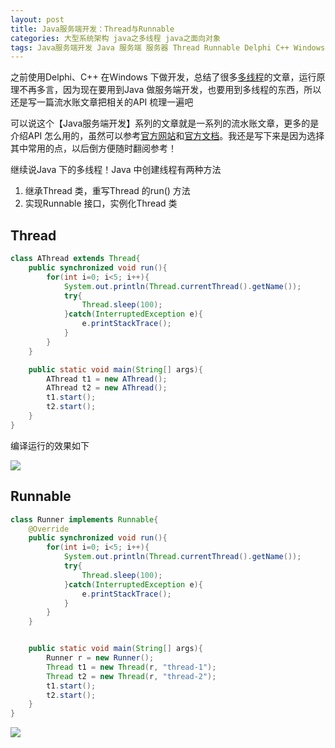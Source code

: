 ```yaml
---
layout: post
title: Java服务端开发：Thread与Runnable
categories: 大型系统架构 java之多线程 java之面向对象
tags: Java服务端开发 Java 服务端 服务器 Thread Runnable Delphi C++ Windows JVM 类 接口 
---
```


之前使用Delphi、C++ 在Windows 下做开发，总结了很多[多线程](http://www.xumenger.com/tags/#%E5%A4%9A%E7%BA%BF%E7%A8%8B)的文章，运行原理不再多言，因为现在要用到Java 做服务端开发，也要用到多线程的东西，所以还是写一篇流水账文章把相关的API 梳理一遍吧

可以说这个【Java服务端开发】系列的文章就是一系列的流水账文章，更多的是介绍API 怎么用的，虽然可以参考[官方网站](http://www.oracle.com/technetwork/cn/java/index.html)和[官方文档](https://docs.oracle.com/en/java/)。我还是写下来是因为选择其中常用的点，以后倒方便随时翻阅参考！

继续说Java 下的多线程！Java 中创建线程有两种方法

1. 继承Thread 类，重写Thread 的run() 方法
2. 实现Runnable 接口，实例化Thread 类

## Thread

```java
class AThread extends Thread{
    public synchronized void run(){
        for(int i=0; i<5; i++){
            System.out.println(Thread.currentThread().getName());
            try{
                Thread.sleep(100);
            }catch(InterruptedException e){
                e.printStackTrace();
            }
        }
    }

    public static void main(String[] args){
        AThread t1 = new AThread();
        AThread t2 = new AThread();
        t1.start();
        t2.start();
    }
}
```

编译运行的效果如下

![](../media/image/2018-08-18/01-01.jpg)

## Runnable

```java
class Runner implements Runnable{
    @Override
    public synchronized void run(){
        for(int i=0; i<5; i++){
            System.out.println(Thread.currentThread().getName());
            try{
                Thread.sleep(100);
            }catch(InterruptedException e){
                e.printStackTrace();
            }
        }
    }


    public static void main(String[] args){
        Runner r = new Runner();
        Thread t1 = new Thread(r, "thread-1");
        Thread t2 = new Thread(r, "thread-2");
        t1.start();
        t2.start();
    }
}
```

![](../media/image/2018-08-18/01-02.jpg)